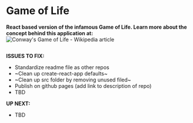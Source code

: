 # Game of Life

**React based version of the infamous Game of Life. Learn more about the concept behind this application at:** ![Conway's Game of Life - Wikipedia article](https://en.wikipedia.org/wiki/Conway%27s_Game_of_Life)

![]()

**ISSUES TO FIX:**

- Standardize readme file as other repos
- ~Clean up create-react-app defaults~
- ~Clean up src folder by removing unused filed~
- Publish on github pages (add link to description of repo)
- TBD

**UP NEXT:**

- TBD